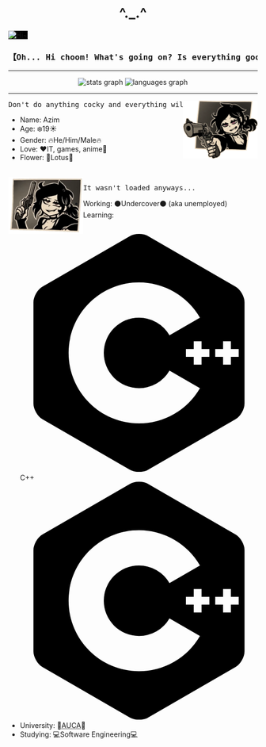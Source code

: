 <h1 align="center">^._.^</h1>
<img src="media/images/op.gif" style="background-color: black" alt="Hi~" />
<h3><pre align="center">【Oh... Hi choom! What's going on? Is everything good?】</pre></h3>
<hr />
<div align="center">
  <img src="https://github-readme-stats.vercel.app/api?username=azimia404&hide_title=false&hide_rank=false&show_icons=true&include_all_commits=true&count_private=true&disable_animations=false&theme=dracula&locale=en&hide_border=false&order=1" height="150" alt="stats graph"  />
  <img src="https://github-readme-stats.vercel.app/api/top-langs?username=azimia404&locale=en&hide_title=false&layout=compact&card_width=320&langs_count=5&theme=dracula&hide_border=false&order=2" height="150" alt="languages graph"  />
</div>
<hr />
<img src="media/images/0ewz3ej2jwyb1.png" width="30%" align="right" alt="Don't get cocky and everything will be just fine">
    <pre>Don't do anything cocky and everything will be just fine, right?</pre>
    <ul>
        <li>Name: Azim</li>
        <li>Age: ❄️19☀️</li>
        <li>Gender: 🔥He/Him/Male🔥</li>
        <li>Love: ❤️IT, games, anime💛</li>
        <li>Flower: 💮Lotus💮</li>
    </ul>
<br />
<img src="media/images/ash.png" width="30%" align="left" alt="Don't get cocky and everything will be just fine">
<pre>It wasn't loaded anyways...</pre>
      <ul>
        <li>Working: ⚫Undercover⚫ (aka unemployed)</li>
        <li>Learning: <svg role="img" viewBox="0 0 24 24" xmlns="http://www.w3.org/2000/svg"><title>C++</title><path d="M22.394 6c-.167-.29-.398-.543-.652-.69L12.926.22c-.509-.294-1.34-.294-1.848 0L2.26 5.31c-.508.293-.923 1.013-.923 1.6v10.18c0 .294.104.62.271.91.167.29.398.543.652.69l8.816 5.09c.508.293 1.34.293 1.848 0l8.816-5.09c.254-.147.485-.4.652-.69.167-.29.27-.616.27-.91V6.91c.003-.294-.1-.62-.268-.91zM12 19.11c-3.92 0-7.109-3.19-7.109-7.11 0-3.92 3.19-7.11 7.11-7.11a7.133 7.133 0 016.156 3.553l-3.076 1.78a3.567 3.567 0 00-3.08-1.78A3.56 3.56 0 008.444 12 3.56 3.56 0 0012 15.555a3.57 3.57 0 003.08-1.778l3.078 1.78A7.135 7.135 0 0112 19.11zm7.11-6.715h-.79v.79h-.79v-.79h-.79v-.79h.79v-.79h.79v.79h.79zm2.962 0h-.79v.79h-.79v-.79h-.79v-.79h.79v-.79h.79v.79h.79z"/></svg>C++<svg role="img" viewBox="0 0 24 24" xmlns="http://www.w3.org/2000/svg"><title>C++</title><path d="M22.394 6c-.167-.29-.398-.543-.652-.69L12.926.22c-.509-.294-1.34-.294-1.848 0L2.26 5.31c-.508.293-.923 1.013-.923 1.6v10.18c0 .294.104.62.271.91.167.29.398.543.652.69l8.816 5.09c.508.293 1.34.293 1.848 0l8.816-5.09c.254-.147.485-.4.652-.69.167-.29.27-.616.27-.91V6.91c.003-.294-.1-.62-.268-.91zM12 19.11c-3.92 0-7.109-3.19-7.109-7.11 0-3.92 3.19-7.11 7.11-7.11a7.133 7.133 0 016.156 3.553l-3.076 1.78a3.567 3.567 0 00-3.08-1.78A3.56 3.56 0 008.444 12 3.56 3.56 0 0012 15.555a3.57 3.57 0 003.08-1.778l3.078 1.78A7.135 7.135 0 0112 19.11zm7.11-6.715h-.79v.79h-.79v-.79h-.79v-.79h.79v-.79h.79v.79h.79zm2.962 0h-.79v.79h-.79v-.79h-.79v-.79h.79v-.79h.79v.79h.79z"/></svg></li>
        <li>University: 🔭<abbr title="American University of Central Asia">AUCA</abbr>🔭</li>
        <li>Studying: 💻Software Engineering💻</li>
      </ul>  
<!--
**azimia404/azimia404** is a ✨ _special_ ✨ repository because its `README.md` (this file) appears on your GitHub profile.

Here are some ideas to get you started:

- 🔭 I’m currently working on ...
- 🌱 I’m currently learning ...
- 👯 I’m looking to collaborate on ...
- 🤔 I’m looking for help with ...
- 💬 Ask me about ...
- 📫 How to reach me: ...
- 😄 Pronouns: ...
- ⚡ Fun fact: ...
  -->